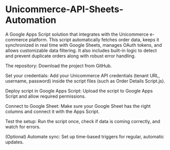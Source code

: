 # Unicommerce-API-Sheets-Automation
A Google Apps Script solution that integrates with the Unicommerce e-commerce platform.
This script automatically fetches order data, keeps it synchronized in real time with Google Sheets, manages OAuth tokens, and allows customizable data filtering.
It also includes built-in logic to detect and prevent duplicate orders along with robust error handling.

The repository:
Download the project from GitHub.

Set your credentials:
Add your Unicommerce API credentials (tenant URL, username, password) inside the script files (such as Order Details Script.js).

Deploy script in Google Apps Script:
Upload the script to Google Apps Script and allow required permissions.

Connect to Google Sheet:
Make sure your Google Sheet has the right columns and connect it with the Apps Script.

Test the setup:
Run the script once, check if data is coming correctly, and watch for errors.

(Optional) Automate sync:
Set up time-based triggers for regular, automatic updates.

